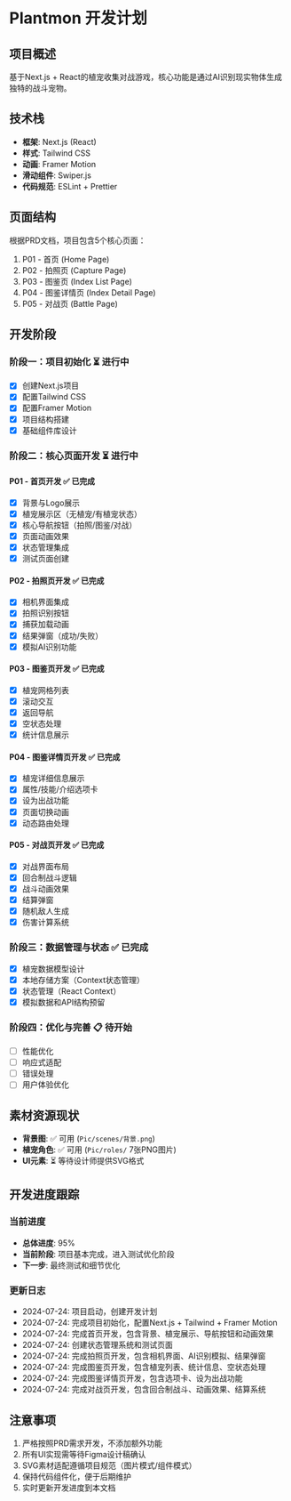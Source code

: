 # Plantmon 开发计划

## 项目概述
基于Next.js + React的植宠收集对战游戏，核心功能是通过AI识别现实物体生成独特的战斗宠物。

## 技术栈
- **框架**: Next.js (React)
- **样式**: Tailwind CSS
- **动画**: Framer Motion
- **滑动组件**: Swiper.js
- **代码规范**: ESLint + Prettier

## 页面结构
根据PRD文档，项目包含5个核心页面：
1. P01 - 首页 (Home Page)
2. P02 - 拍照页 (Capture Page) 
3. P03 - 图鉴页 (Index List Page)
4. P04 - 图鉴详情页 (Index Detail Page)
5. P05 - 对战页 (Battle Page)

## 开发阶段

### 阶段一：项目初始化 ⏳ 进行中
- [x] 创建Next.js项目
- [x] 配置Tailwind CSS
- [x] 配置Framer Motion
- [x] 项目结构搭建
- [x] 基础组件库设计

### 阶段二：核心页面开发 ⏳ 进行中
#### P01 - 首页开发 ✅ 已完成
- [x] 背景与Logo展示
- [x] 植宠展示区（无植宠/有植宠状态）
- [x] 核心导航按钮（拍照/图鉴/对战）
- [x] 页面动画效果
- [x] 状态管理集成
- [x] 测试页面创建

#### P02 - 拍照页开发 ✅ 已完成
- [x] 相机界面集成
- [x] 拍照识别按钮
- [x] 捕获加载动画
- [x] 结果弹窗（成功/失败）
- [x] 模拟AI识别功能

#### P03 - 图鉴页开发 ✅ 已完成
- [x] 植宠网格列表
- [x] 滚动交互
- [x] 返回导航
- [x] 空状态处理
- [x] 统计信息展示

#### P04 - 图鉴详情页开发 ✅ 已完成
- [x] 植宠详细信息展示
- [x] 属性/技能/介绍选项卡
- [x] 设为出战功能
- [x] 页面切换动画
- [x] 动态路由处理

#### P05 - 对战页开发 ✅ 已完成
- [x] 对战界面布局
- [x] 回合制战斗逻辑
- [x] 战斗动画效果
- [x] 结算弹窗
- [x] 随机敌人生成
- [x] 伤害计算系统

### 阶段三：数据管理与状态 ✅ 已完成
- [x] 植宠数据模型设计
- [x] 本地存储方案（Context状态管理）
- [x] 状态管理（React Context）
- [x] 模拟数据和API结构预留

### 阶段四：优化与完善 📋 待开始
- [ ] 性能优化
- [ ] 响应式适配
- [ ] 错误处理
- [ ] 用户体验优化

## 素材资源现状
- **背景图**: ✅ 可用 (`Pic/scenes/背景.png`)
- **植宠角色**: ✅ 可用 (`Pic/roles/` 7张PNG图片)
- **UI元素**: ⏳ 等待设计师提供SVG格式

## 开发进度跟踪

### 当前进度
- **总体进度**: 95%
- **当前阶段**: 项目基本完成，进入测试优化阶段
- **下一步**: 最终测试和细节优化

### 更新日志
- 2024-07-24: 项目启动，创建开发计划
- 2024-07-24: 完成项目初始化，配置Next.js + Tailwind + Framer Motion
- 2024-07-24: 完成首页开发，包含背景、植宠展示、导航按钮和动画效果
- 2024-07-24: 创建状态管理系统和测试页面
- 2024-07-24: 完成拍照页开发，包含相机界面、AI识别模拟、结果弹窗
- 2024-07-24: 完成图鉴页开发，包含植宠列表、统计信息、空状态处理
- 2024-07-24: 完成图鉴详情页开发，包含选项卡、设为出战功能
- 2024-07-24: 完成对战页开发，包含回合制战斗、动画效果、结算系统

## 注意事项
1. 严格按照PRD需求开发，不添加额外功能
2. 所有UI实现需等待Figma设计稿确认
3. SVG素材适配遵循项目规范（图片模式/组件模式）
4. 保持代码组件化，便于后期维护
5. 实时更新开发进度到本文档 